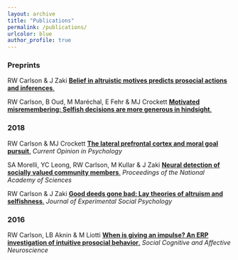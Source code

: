 ```yaml
---
layout: archive
title: "Publications"
permalink: /publications/
urlcolor: blue
author_profile: true
---
```

### __Preprints__  

 RW Carlson & J Zaki 
[**Belief in altruistic motives predicts prosocial actions and inferences**.](https://www.researchgate.net/profile/Ryan_Carlson4/publication/330913024_Belief_in_altruistic_motives_predicts_prosocial_actions_and_inferences/links/5c5b37e1299bf1d14cb1876a/Belief-in-altruistic-motives-predicts-prosocial-actions-and-inferences.pdf)  

RW Carlson, B Oud, M Maréchal, E Fehr & MJ Crockett
[**Motivated misremembering: Selfish decisions are more generous in hindsight**.](https://www.researchgate.net/profile/Ryan_Carlson4/publication/330574904_Motivated_misremembering_selfish_decisions_are_more_generous_in_hindsight/links/5c4c87a9458515a4c7424ba6/Motivated-misremembering-selfish-decisions-are-more-generous-in-hindsight.pdf)  

### __2018__  

RW Carlson & MJ Crockett
[**The lateral prefrontal cortex and moral goal pursuit**.](https://static1.squarespace.com/static/538ca3ade4b090f9ef331978/t/5bc8db67e5e5f0da97432b84/1539890024330/1-s2.0-S2352250X18300034-main.pdf)
*Current Opinion in Psychology*  

SA Morelli, YC Leong, RW Carlson, M Kullar & J Zaki
[**Neural detection of socially valued community members**.](http://ssnl.stanford.edu/sites/default/files/pdf/Morelli%20et%20al_in%20press_PNAS.pdf?width=85%&height=85%&iframe=true)
*Proceedings of the National Academy of Sciences*  

RW Carlson & J Zaki
[**Good deeds gone bad: Lay theories of altruism and selfishness**.](http://ssnl.stanford.edu/sites/default/files/pdf/carlsonZaki_layTheories_inpress_0.pdf?width=85%&height=85%&iframe=true)
*Journal of Experimental Social Psychology*  

### __2016__  

RW Carlson, LB Aknin & M Liotti
[**When is giving an impulse? An ERP investigation of intuitive prosocial behavior**.](https://academic.oup.com/scan/article/11/7/1121/1753464)
*Social Cognitive and Affective Neuroscience*








